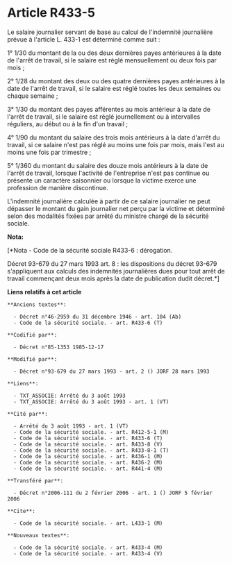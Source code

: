 # Article R433-5

Le salaire journalier servant de base au calcul de l'indemnité journalière prévue à l'article L. 433-1 est déterminé comme
suit :

1° 1/30 du montant de la ou des deux dernières payes antérieures à la date de l'arrêt de travail, si le salaire est réglé
mensuellement ou deux fois par mois ;

2° 1/28 du montant des deux ou des quatre dernières payes antérieures à la date de l'arrêt de travail, si le salaire est
réglé toutes les deux semaines ou chaque semaine ;

3° 1/30 du montant des payes afférentes au mois antérieur à la date de l'arrêt de travail, si le salaire est réglé
journellement ou à intervalles réguliers, au début ou à la fin d'un travail ;

4° 1/90 du montant du salaire des trois mois antérieurs à la date d'arrêt du travail, si ce salaire n'est pas réglé au moins
une fois par mois, mais l'est au moins une fois par trimestre ;

5° 1/360 du montant du salaire des douze mois antérieurs à la date de l'arrêt de travail, lorsque l'activité de l'entreprise
n'est pas continue ou présente un caractère saisonnier ou lorsque la victime exerce une profession de manière discontinue.

L'indemnité journalière calculée à partir de ce salaire journalier ne peut dépasser le montant du gain journalier net perçu
par la victime et déterminé selon des modalités fixées par arrêté du ministre chargé de la sécurité sociale.

**Nota:**

[*Nota - Code de la sécurité sociale R433-6 : dérogation.

Décret 93-679 du 27 mars 1993 art. 8 : les dispositions du décret 93-679 s'appliquent aux calculs des indemnités journalières
dues pour tout arrêt de travail commençant deux mois après la date de publication dudit décret.*]

**Liens relatifs à cet article**

	**Anciens textes**:

	  - Décret n°46-2959 du 31 décembre 1946 - art. 104 (Ab)
	  - Code de la sécurité sociale. - art. R433-6 (T)

	**Codifié par**:

	  - Décret n°85-1353 1985-12-17

	**Modifié par**:

	  - Décret n°93-679 du 27 mars 1993 - art. 2 () JORF 28 mars 1993

	**Liens**:

	  - TXT_ASSOCIE: Arrêté du 3 août 1993
	  - TXT_ASSOCIE: Arrêté du 3 août 1993 - art. 1 (VT)

	**Cité par**:

	  - Arrêté du 3 août 1993 - art. 1 (VT)
	  - Code de la sécurité sociale. - art. R412-5-1 (M)
	  - Code de la sécurité sociale. - art. R433-6 (T)
	  - Code de la sécurité sociale. - art. R433-8 (V)
	  - Code de la sécurité sociale. - art. R433-8-1 (T)
	  - Code de la sécurité sociale. - art. R436-1 (M)
	  - Code de la sécurité sociale. - art. R436-2 (M)
	  - Code de la sécurité sociale. - art. R441-4 (M)

	**Transféré par**:

	  - Décret n°2006-111 du 2 février 2006 - art. 1 () JORF 5 février 2006

	**Cite**:

	  - Code de la sécurité sociale. - art. L433-1 (M)

	**Nouveaux textes**:

	  - Code de la sécurité sociale. - art. R433-4 (M)
	  - Code de la sécurité sociale. - art. R433-4 (V)
